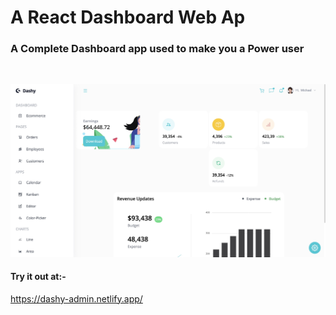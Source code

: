 <h1>A React Dashboard Web Ap</h1>

<h3>A Complete Dashboard app used to make you a Power user</h3>
<br />

<!-- <img
src='../public/main.jpg'
alt='ss'
/> -->

![Screenshot](public/main.jpg)

<h4>Try it out at:- </h4>
<a href='https://dashy-admin.netlify.app/' target='_blank'>https://dashy-admin.netlify.app/</a>
